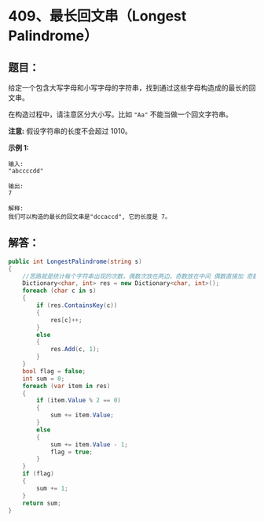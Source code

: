 # 409、最长回文串（Longest Palindrome）

## 题目：

给定一个包含大写字母和小写字母的字符串，找到通过这些字母构造成的最长的回文串。

在构造过程中，请注意区分大小写。比如 `"Aa"` 不能当做一个回文字符串。

**注意:**
假设字符串的长度不会超过 1010。

**示例 1:**

```
输入:
"abccccdd"

输出:
7

解释:
我们可以构造的最长的回文串是"dccaccd", 它的长度是 7。
```

## 解答：

```csharp
public int LongestPalindrome(string s)
{
    //思路就是统计每个字符串出现的次数，偶数次放在两边，奇数放在中间 偶数直接加 奇数减一个最后加上中间的一位
    Dictionary<char, int> res = new Dictionary<char, int>();
    foreach (char c in s)
    {
        if (res.ContainsKey(c))
        {
            res[c]++;
        }
        else
        {
            res.Add(c, 1);
        }
    }
    bool flag = false;
    int sum = 0;
    foreach (var item in res) 
    {
        if (item.Value % 2 == 0) 
        {
            sum += item.Value;
        }
        else
        {
            sum += item.Value - 1;
            flag = true;
        }
    }
    if (flag)
    {
        sum += 1;
    }
    return sum;
}
```

